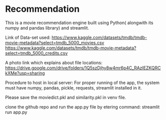 # Recommendation

This is a movie recommendation engine built using Python( alongwith its numpy and pandas library) and streamlit.

Link of Data-set used:
https://www.kaggle.com/datasets/tmdb/tmdb-movie-metadata?select=tmdb_5000_movies.csv
https://www.kaggle.com/datasets/tmdb/tmdb-movie-metadata?select=tmdb_5000_credits.csv


A photo link which explains about file locations:
https://drive.google.com/drive/folders/1Q5szDjhy8w4mr6p4C_RAzIEZKQRCkXMe?usp=sharing



Procedure to host in local server:
For proper running of the app, the system must have numpy, pandas, pickle, requests, streamlit installed in it.

Please save the moviedict.pkl and similarity.pkl in venv file.


clone the github repo and run the app.py file by etering command:  streamlit run app.py


                    
